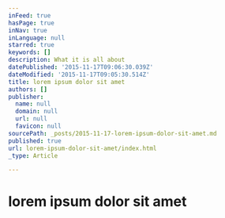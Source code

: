 ```yaml
---
inFeed: true
hasPage: true
inNav: true
inLanguage: null
starred: true
keywords: []
description: What it is all about
datePublished: '2015-11-17T09:06:30.039Z'
dateModified: '2015-11-17T09:05:30.514Z'
title: lorem ipsum dolor sit amet
authors: []
publisher:
  name: null
  domain: null
  url: null
  favicon: null
sourcePath: _posts/2015-11-17-lorem-ipsum-dolor-sit-amet.md
published: true
url: lorem-ipsum-dolor-sit-amet/index.html
_type: Article

---
```

# lorem ipsum dolor sit amet